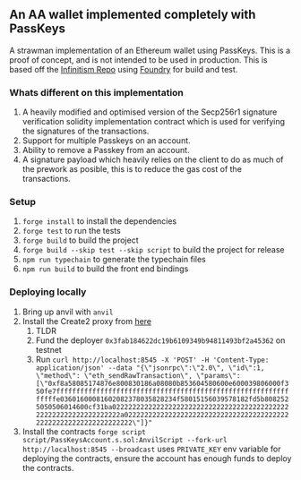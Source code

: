 ## An AA wallet implemented completely with PassKeys
A strawman implementation of an Ethereum wallet using PassKeys. This is a proof of concept, and is not intended to be used in production.
This is based off the [Infinitism Repo](https://github.com/eth-infinitism/account-abstraction) using [Foundry](https://github.com/foundry-rs/foundry) for build and test.

### Whats different on this implementation
1. A heavily modified and optimised version of the Secp256r1 signature verification solidity implementation contract which is used for verifying the signatures of the transactions.
2. Support for multiple Passkeys on an account.
3. Ability to remove a Passkey from an account.
4. A signature payload which heavily relies on the client to do as much of the prework as posible, this is to reduce the gas cost of the transactions.

### Setup
1. `forge install` to install the dependencies
2. `forge test` to run the tests
3. `forge build` to build the project
4. `forge build --skip test --skip script` to build the project for release
5. `npm run typechain` to generate the typechain files
6. `npm run build` to build the front end bindings

### Deploying locally
1. Bring up anvil with `anvil`
2. Install the Create2 proxy from [here](https://github.com/Arachnid/deterministic-deployment-proxy.git)
    1. TLDR
    2. Fund the deployer `0x3fab184622dc19b6109349b94811493bf2a45362` on testnet 
    3. Run `curl http://localhost:8545 -X 'POST' -H 'Content-Type: application/json' --data "{\"jsonrpc\":\"2.0\", \"id\":1, \"method\": \"eth_sendRawTransaction\", \"params\": [\"0xf8a58085174876e800830186a08080b853604580600e600039806000f350fe7fffffffffffffffffffffffffffffffffffffffffffffffffffffffffffffffe03601600081602082378035828234f58015156039578182fd5b8082525050506014600cf31ba02222222222222222222222222222222222222222222222222222222222222222a02222222222222222222222222222222222222222222222222222222222222222\"]}"`
3. Install the contracts `forge script script/PassKeysAccount.s.sol:AnvilScript --fork-url http://localhost:8545 --broadcast` uses `PRIVATE_KEY` env variable for deploying the contracts, ensure the account has enough funds to deploy the contracts.
